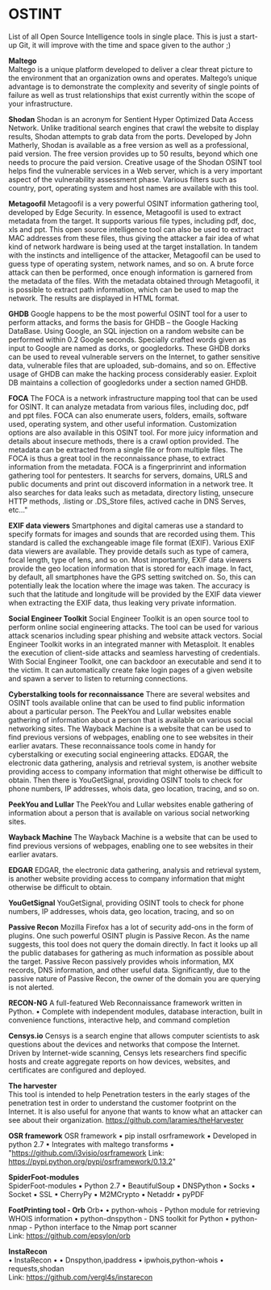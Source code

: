 # OSTINT
List of all Open Source Intelligence tools in single place. 
This is just a start-up Git, it will improve with the time and space given to the author ;)

<b>Maltego</b>	
Maltego is a unique platform developed to deliver a clear threat picture to the environment that an organization owns and operates. Maltego’s unique advantage is to demonstrate the complexity and severity of single points of failure as well as trust relationships that exist currently within the scope of your infrastructure.

<b>Shodan</b>
Shodan is an acronym for Sentient Hyper Optimized Data Access Network. Unlike traditional search engines that crawl the website to display results,  Shodan attempts to grab data from the ports. Developed by John Matherly, Shodan is available as a free version as well as a professional, paid version. The free version provides up to 50 results, beyond which one needs to procure the paid version. Creative usage of the Shodan OSINT tool helps find the vulnerable services in a Web server, which is a very important aspect of the vulnerability assessment phase. Various filters such as country, port, operating system and host names are available with this tool.

<b>Metagoofil</b>
Metagoofil is a very powerful OSINT information gathering tool, developed by Edge Security. In essence, Metagoofil is used to extract metadata from the target. It supports various file types, including pdf, doc, xls and ppt. This open source intelligence tool can also be used to extract MAC addresses from these files, thus giving the attacker a fair idea of what kind of network hardware is being used at the target installation. In tandem with the instincts and intelligence of the attacker, Metagoofil can be used to guess type of operating system, network names, and so on. A brute force attack can then be performed, once enough information is garnered from the metadata of the files.  With the metadata obtained through Metagoofil, it is possible to extract path information, which can be used to map the network. The results are displayed in HTML format.

<b>GHDB</b>
Google happens to be the most powerful OSINT tool for a user to perform attacks, and forms the basis for  GHDB – the Google Hacking DataBase. Using Google, an SQL injection on a random website can be performed within 0.2 Google seconds. Specially crafted words given as input to Google are named as dorks, or googledorks. These GHDB dorks can be used to reveal vulnerable servers on the Internet, to gather sensitive data, vulnerable files that are uploaded,   sub-domains, and so on. Effective usage of GHDB can make the hacking process considerably easier. Exploit DB maintains a collection of googledorks under a section named GHDB.

<b>FOCA</b>
The FOCA is a network infrastructure mapping tool that can be used for OSINT. It can analyze metadata from various files, including doc, pdf and ppt files. FOCA can also enumerate users, folders, emails, software used, operating system, and other useful information. Customization options are also available in this OSINT tool. For more juicy information and details about insecure methods, there is a crawl option provided.  The metadata can be extracted from a single file or from multiple files. The FOCA is thus a great tool in the reconnaissance phase, to extract information from the metadata. FOCA is a fingerprinrint and information gathering tool for pentesters. It searchs for servers, domains, URLS and public documents and print out discoverd information in a network tree. It also searches for data leaks such as metadata, directory listing, unsecure HTTP methods, .listing or .DS_Store files, actived cache in DNS Serves, etc…"

<b>EXIF data viewers</b>
Smartphones and digital cameras use a standard to specify formats for images and sounds that are recorded using them. This standard is called the exchangeable image file format (EXIF). Various EXIF data viewers are available. They provide details such as type of camera, focal length, type of lens, and so on. Most importantly, EXIF data viewers provide the geo location information that is stored for each image. In fact, by default, all smartphones have the GPS setting switched on. So, this can potentially leak the location where the image was taken. The accuracy is such that the latitude and longitude will be provided by the EXIF data viewer when extracting the EXIF data, thus leaking very private information.

<b>Social Engineer Toolkit</b>
Social Engineer Toolkit is an open source tool to perform online social engineering attacks. The tool can be used for various attack scenarios including spear phishing and website attack vectors. Social Engineer Toolkit works in an integrated manner with Metasploit. It enables the execution of client-side attacks and seamless harvesting of credentials. With Social Engineer Toolkit, one can backdoor an executable and send it to the victim. It can automatically create fake login pages of a given website and spawn a server to listen to returning connections.

<b>Cyberstalking tools for reconnaissance</b>
There are several websites and OSINT tools available online that can be used to find public information about a particular person. The PeekYou and Lullar websites enable gathering of information about a person that is available on various social networking sites. The Wayback Machine is a website that can be used to find previous versions of webpages, enabling one to see websites in their earlier avatars. These reconnaissance tools come in handy for cyberstalking or executing social engineering attacks. EDGAR, the electronic data gathering, analysis and retrieval system, is another website providing access to company information that might otherwise be difficult to obtain. Then there is YouGetSignal, providing OSINT tools to check for phone numbers, IP addresses, whois data, geo location, tracing, and so on.

<b>PeekYou and Lullar</b>
The PeekYou and Lullar websites enable gathering of information about a person that is available on various social networking sites.

<b>Wayback Machine</b>
The Wayback Machine is a website that can be used to find previous versions of webpages, enabling one to see websites in their earlier avatars.
 
<b>EDGAR</b>
EDGAR, the electronic data gathering, analysis and retrieval system, is another website providing access to company information that might otherwise be difficult to obtain.

<b>YouGetSignal</b>
YouGetSignal, providing OSINT tools to check for phone numbers, IP addresses, whois data, geo location, tracing, and so on

<b>Passive Recon</b>
Mozilla Firefox has a lot of security add-ons in the form of plugins. One such powerful OSINT plugin is Passive Recon. As the name suggests, this tool does not query the domain directly. In fact it looks up all the public databases for gathering as much information as possible about the target. Passive Recon passively provides whois information, MX records, DNS information, and other useful data. Significantly, due to the passive nature of Passive Recon, the owner of the domain you are querying is not alerted.

<b>RECON-NG</b>
A full-featured Web Reconnaissance framework written in Python. • Complete with independent modules, database interaction, built in convenience functions, interactive help, and command completion

<b>Censys.io</b>
Censys is a search engine that allows computer scientists to ask questions about the devices and networks that compose the Internet. Driven by Internet-wide scanning, Censys lets researchers find specific hosts and create aggregate reports on how devices, websites, and certificates are configured and deployed.	

<b>The harvester</b>	
This tool is intended to help Penetration testers in the early stages of the penetration test in order to understand the customer footprint on the Internet. It is also useful for anyone that wants to know what an attacker can see about their organization.	https://github.com/laramies/theHarvester

<b>OSR framework</b>
OSR framework ▪ pip install osrframework ▪ Developed in python 2.7 ▪ Integrates with maltego transforms ▪	"https://github.com/i3visio/osrframework
Link: https://pypi.python.org/pypi/osrframework/0.13.2"

<b>SpiderFoot-modules</b>	
SpiderFoot-modules ▪ Python 2.7 ▪ BeautifulSoup ▪ DNSPython ▪ Socks ▪ Socket ▪ SSL ▪ CherryPy ▪ M2MCrypto ▪ Netaddr ▪ pyPDF	

<b>FootPrinting tool - Orb</b>
Orb•  • python-whois - Python module for retrieving WHOIS information • python-dnspython - DNS toolkit for Python • python-nmap - Python interface to the Nmap port scanner 	
Link: https://github.com/epsylon/orb

<b>InstaRecon</b>	
• InstaRecon •  • Dnspython,ipaddress • ipwhois,python-whois • requests,shodan	
Link: https://github.com/vergl4s/instarecon

